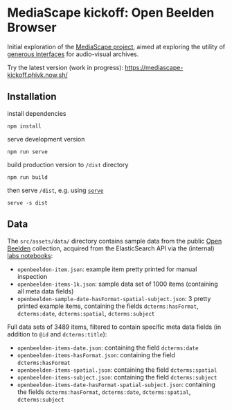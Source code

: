 # MediaScape kickoff: Open Beelden Browser

Initial exploration of the [MediaScape project](https://www.vogin.nl/portfolio-item/mediascape-2019/), aimed at exploring the utility of [generous interfaces](http://www.digitalhumanities.org/dhq/vol/9/1/000205/000205.html) for audio-visual archives.

Try the latest version (work in progress): https://mediascape-kickoff.phivk.now.sh/

## Installation

install dependencies

    npm install

serve development version

    npm run serve

build production version to `/dist` directory

    npm run build

then serve `/dist`, e.g. using [`serve`](https://github.com/zeit/serve)

    serve -s dist

## Data

The `src/assets/data/` directory contains sample data from the public [Open Beelden](https://openbeelden.nl/) collection, acquired from the ElasticSearch API via the (internal) [labs notebooks](https://github.com/beeldengeluid/labs-notebooks):

- `openbeelden-item.json`: example item pretty printed for manual inspection
- `openbeelden-items-1k.json`: sample data set of 1000 items (containing all meta data fields)
- `openbeelden-sample-date-hasFormat-spatial-subject.json`: 3 pretty printed example items, containing the fields `dcterms:hasFormat`, `dcterms:date`, `dcterms:spatial`, `dcterms:subject`

Full data sets of 3489 items, filtered to contain specific meta data fields (in addition to `@id` and `dcterms:title`):

- `openbeelden-items-date.json`: containing the field `dcterms:date`
- `openbeelden-items-hasFormat.json`: containing the field `dcterms:hasFormat`
- `openbeelden-items-spatial.json`: containing the field `dcterms:spatial`
- `openbeelden-items-subject.json`: containing the field `dcterms:subject`
- `openbeelden-items-date-hasFormat-spatial-subject.json`: containing the fields `dcterms:hasFormat`, `dcterms:date`, `dcterms:spatial`, `dcterms:subject`
